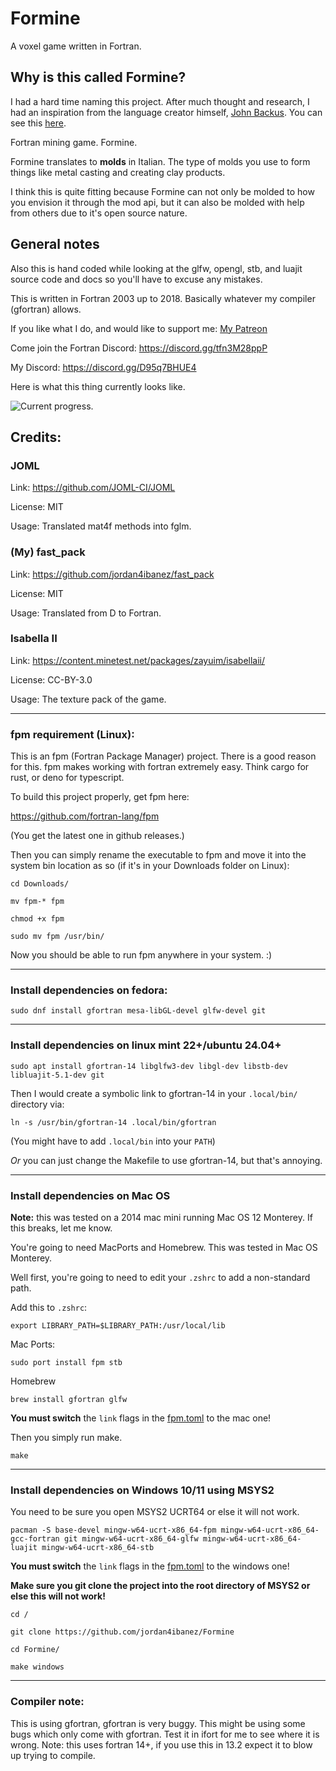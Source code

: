 # Formine
 A voxel game written in Fortran.

## Why is this called Formine?

I had a hard time naming this project. After much thought and research, I had an inspiration from the language creator himself, [John Backus](https://en.wikipedia.org/wiki/John_Backus). You can see this [here](https://youtu.be/KohboWwrsXg&t=471).

Fortran mining game. Formine.

Formine translates to **molds** in Italian. The type of molds you use to form things like metal casting and creating clay products.

I think this is quite fitting because Formine can not only be molded to how you envision it through the mod api, but it can also be molded with help from others due to it's open source nature.


## General notes

Also this is hand coded while looking at the glfw, opengl, stb, and luajit source code and docs so you'll have to excuse any mistakes.

This is written in Fortran 2003 up to 2018. Basically whatever my compiler (gfortran) allows.

If you like what I do, and would like to support me: [My Patreon](https://www.patreon.com/jordan4ibanez)

Come join the Fortran Discord: https://discord.gg/tfn3M28ppP

My Discord: https://discord.gg/D95q7BHUE4

Here is what this thing currently looks like.

![Current progress.](https://raw.githubusercontent.com/jordan4ibanez/fortran_thing/master/screenshots/example_6.png)


## Credits:

### JOML

Link: https://github.com/JOML-CI/JOML

License: MIT

Usage: Translated mat4f methods into fglm.

### (My) fast_pack

Link: https://github.com/jordan4ibanez/fast_pack

License: MIT

Usage: Translated from D to Fortran.


### Isabella II

Link: https://content.minetest.net/packages/zayuim/isabellaii/

License: CC-BY-3.0

Usage: The texture pack of the game.


-----

### fpm requirement (Linux):

This is an fpm (Fortran Package Manager) project. There is a good reason for this.
fpm makes working with fortran extremely easy. Think cargo for rust, or deno for typescript.

To build this project properly, get fpm here:

https://github.com/fortran-lang/fpm

(You get the latest one in github releases.)

Then you can simply rename the executable to fpm and move it into the system bin location as so (if it's in your Downloads folder on Linux):

```
cd Downloads/

mv fpm-* fpm

chmod +x fpm

sudo mv fpm /usr/bin/
```

Now you should be able to run fpm anywhere in your system. :)

-----

### Install dependencies on fedora:
```
sudo dnf install gfortran mesa-libGL-devel glfw-devel git
```

-----

### Install dependencies on linux mint 22+/ubuntu 24.04+
```
sudo apt install gfortran-14 libglfw3-dev libgl-dev libstb-dev libluajit-5.1-dev git
```
Then I would create a symbolic link to gfortran-14 in your ``.local/bin/`` directory via:
```
ln -s /usr/bin/gfortran-14 .local/bin/gfortran
```
(You might have to add ``.local/bin`` into your ``PATH``)

_Or_ you can just change the Makefile to use gfortran-14, but that's annoying.

-----

### Install dependencies on Mac OS

**Note:** this was tested on a 2014 mac mini running Mac OS 12 Monterey. If this breaks, let me know.

You're going to need MacPorts and Homebrew. This was tested in Mac OS Monterey.

Well first, you're going to need to edit your ``.zshrc`` to add a non-standard path.

Add this to ``.zshrc``:

```
export LIBRARY_PATH=$LIBRARY_PATH:/usr/local/lib
```

Mac Ports:
```
sudo port install fpm stb
```

Homebrew
```
brew install gfortran glfw
```

**You must switch** the ``link`` flags in the [fpm.toml](https://github.com/jordan4ibanez/Formine/blob/master/fpm.toml) to the mac one!

Then you simply run make.
```
make
```

-----

### Install dependencies on Windows 10/11 using MSYS2

You need to be sure you open MSYS2 UCRT64 or else it will not work.

```
pacman -S base-devel mingw-w64-ucrt-x86_64-fpm mingw-w64-ucrt-x86_64-gcc-fortran git mingw-w64-ucrt-x86_64-glfw mingw-w64-ucrt-x86_64-luajit mingw-w64-ucrt-x86_64-stb
```

**You must switch** the ``link`` flags in the [fpm.toml](https://github.com/jordan4ibanez/Formine/blob/master/fpm.toml) to the windows one!

**Make sure you git clone the project into the root directory of MSYS2 or else this will not work!**

```
cd /

git clone https://github.com/jordan4ibanez/Formine

cd Formine/

make windows
```

-----

### Compiler note:
This is using gfortran, gfortran is very buggy. This might be using some bugs which only come with gfortran. Test it in ifort for me to see where it is wrong.
Note: this uses fortran 14+, if you use this in 13.2 expect it to blow up trying to compile.

